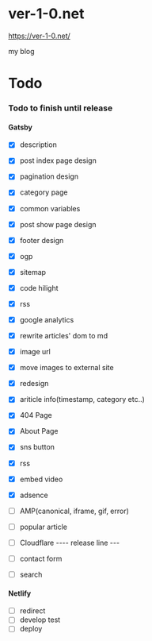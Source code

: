 # ver-1-0.net

https://ver-1-0.net/

my blog


# Todo

### Todo to finish until release


#### Gatsby

 - [x] description
 - [x] post index page design
 - [x] pagination design
 - [x] category page
 - [x] common variables
 - [x] post show page design
 - [x] footer design
 - [x] ogp
 - [x] sitemap
 - [x] code hilight
 - [x] rss
 - [x] google analytics
 - [x] rewrite articles' dom to md
 - [x] image url
 - [x] move images to external site
 - [x] redesign
 - [x] ariticle info(timestamp, category etc..)
 - [x] 404 Page
 - [x] About Page
 - [x] sns button
 - [x] rss
 - [x] embed video
 - [x] adsence
 - [ ] AMP(canonical, iframe, gif, error)
 - [ ] popular article
 - [ ] Cloudflare
---- release line ---
 - [ ] contact form
 - [ ] search


#### Netlify

 - [ ] redirect
 - [ ] develop test
 - [ ] deploy
